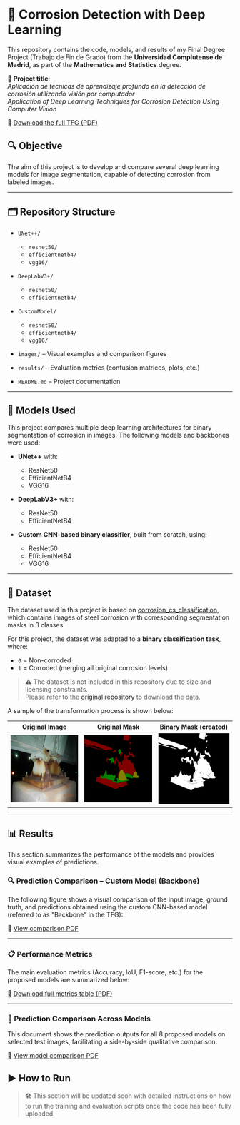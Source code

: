 # 🧠 Corrosion Detection with Deep Learning

This repository contains the code, models, and results of my Final Degree Project (Trabajo de Fin de Grado) from the **Universidad Complutense de Madrid**, as part of the **Mathematics and Statistics** degree.

📘 **Project title**:  
*Aplicación de técnicas de aprendizaje profundo en la detección de corrosión utilizando visión por computador*  
*Application of Deep Learning Techniques for Corrosion Detection Using Computer Vision*

📄 [Download the full TFG (PDF)](TFG/CañeteMartiAlvaro_TFG.pdf)


## 🔍 Objective

The aim of this project is to develop and compare several deep learning models for image segmentation, capable of detecting corrosion from labeled images.

---

## 🗂️ Repository Structure

- `UNet++/`
  - `resnet50/`
  - `efficientnetb4/`
  - `vgg16/`

- `DeepLabV3+/`
  - `resnet50/`
  - `efficientnetb4/`

- `CustomModel/`
  - `resnet50/`
  - `efficientnetb4/`
  - `vgg16/`

- `images/` – Visual examples and comparison figures  
- `results/` – Evaluation metrics (confusion matrices, plots, etc.)
- `README.md` – Project documentation

---

## 🧪 Models Used

This project compares multiple deep learning architectures for binary segmentation of corrosion in images. The following models and backbones were used:

- **UNet++** with:
  - ResNet50
  - EfficientNetB4
  - VGG16

- **DeepLabV3+** with:
  - ResNet50
  - EfficientNetB4

- **Custom CNN-based binary classifier**, built from scratch, using:
  - ResNet50
  - EfficientNetB4
  - VGG16

---

## 📁 Dataset

The dataset used in this project is based on [corrosion_cs_classification](https://github.com/beric7/corrosion_cs_classification), which contains images of steel corrosion with corresponding segmentation masks in 3 classes.

For this project, the dataset was adapted to a **binary classification task**, where:
- `0` = Non-corroded
- `1` = Corroded (merging all original corrosion levels)

> ⚠️ The dataset is not included in this repository due to size and licensing constraints.  
> Please refer to the [original repository](https://github.com/beric7/corrosion_cs_classification) to download the data.

A sample of the transformation process is shown below:

| Original Image | Original Mask | Binary Mask (created)|
|----------------|----------------|--------------|
| ![original](images/img_og.jpeg) | ![original_mask](images/mask_og.png) | ![binary](images/mask_bin.png) |

---

## 📊 Results

This section summarizes the performance of the models and provides visual examples of predictions.

### 🔍 Prediction Comparison – Custom Model (Backbone)

The following figure shows a visual comparison of the input image, ground truth, and predictions obtained using the custom CNN-based model (referred to as "Backbone" in the TFG):

📄 [View comparison PDF](results/Comparación_imágenes.png)

---

### 📋 Performance Metrics

The main evaluation metrics (Accuracy, IoU, F1-score, etc.) for the proposed models are summarized below:

📄 [Download full metrics table (PDF)](results/metricas_modelos.pdf)

---

### 🧪 Prediction Comparison Across Models

This document shows the prediction outputs for all 8 proposed models on selected test images, facilitating a side-by-side qualitative comparison:

📄 [View model comparison PDF](results/comparacion_modelos.pdf)


## ▶️ How to Run

> 🛠️ This section will be updated soon with detailed instructions on how to run the training and evaluation scripts once the code has been fully uploaded.

